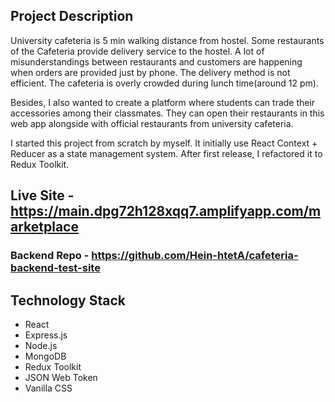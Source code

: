 ## Project Description
University cafeteria is 5 min walking distance from hostel. Some restaurants of the Cafeteria provide delivery service to the hostel. A lot of misunderstandings between restaurants and customers are happening when orders are provided just by phone. The delivery method is not efficient.
The cafeteria is overly crowded during lunch time(around 12 pm).

Besides, I also wanted to create a platform where students can trade their accessories among their classmates. They can open their restaurants in this web app alongside with official restaurants from university cafeteria.

I started this project from scratch by myself. It initially use React Context + Reducer as a state management system. After first release, I refactored it to Redux Toolkit.

## Live Site - https://main.dpg72h128xqq7.amplifyapp.com/marketplace

### Backend Repo - https://github.com/Hein-htetA/cafeteria-backend-test-site

## Technology Stack
- React
- Express.js
- Node.js
- MongoDB
- Redux Toolkit
- JSON Web Token
- Vanilla CSS
